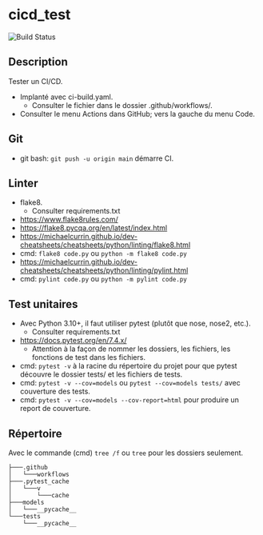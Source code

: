 # cicd_test

![Build Status](https://github.com/ugolabo/cicd_test/actions/workflows/ci-build.yaml/badge.svg)

## Description

Tester un CI/CD.

- Implanté avec ci-build.yaml.
	- Consulter le fichier dans le dossier .github/workflows/.
- Consulter le menu Actions dans GitHub; vers la gauche du menu Code.

## Git

- git bash: `git push -u origin main` démarre CI.

## Linter

- flake8.
	- Consulter requirements.txt
- https://www.flake8rules.com/
- https://flake8.pycqa.org/en/latest/index.html
- https://michaelcurrin.github.io/dev-cheatsheets/cheatsheets/python/linting/flake8.html
- cmd: `flake8 code.py` ou `python -m flake8 code.py`
- https://michaelcurrin.github.io/dev-cheatsheets/cheatsheets/python/linting/pylint.html
- cmd: `pylint code.py` ou `python -m pylint code.py`

## Test unitaires

- Avec Python 3.10+, il faut utiliser pytest (plutôt que nose, nose2, etc.).
	- Consulter requirements.txt
- https://docs.pytest.org/en/7.4.x/
	- Attention à la façon de nommer les dossiers, les fichiers, les fonctions de test dans les fichiers.
- cmd: `pytest -v` à la racine du répertoire du projet pour que pytest découvre le dossier tests/ et les fichiers de tests.
- cmd: `pytest -v --cov=models` ou `pytest --cov=models tests/` avec couverture des tests.
- cmd: `pytest -v --cov=models --cov-report=html` pour produire un report de couverture.

## Répertoire

Avec le commande (cmd) `tree /f` ou `tree` pour les dossiers seulement.

```text
├───.github
│   └───workflows
├───.pytest_cache
│   └───v
│       └───cache
├───models
│   └───__pycache__
└───tests
    └───__pycache__
```
